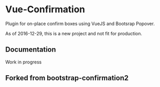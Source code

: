 # Vue-Confirmation

Plugin for on-place confirm boxes using VueJS and Bootsrap Popover.

As of 2016-12-29, this is a new project and not fit for production.

## Documentation

Work in progress


## Forked from bootstrap-confirmation2
